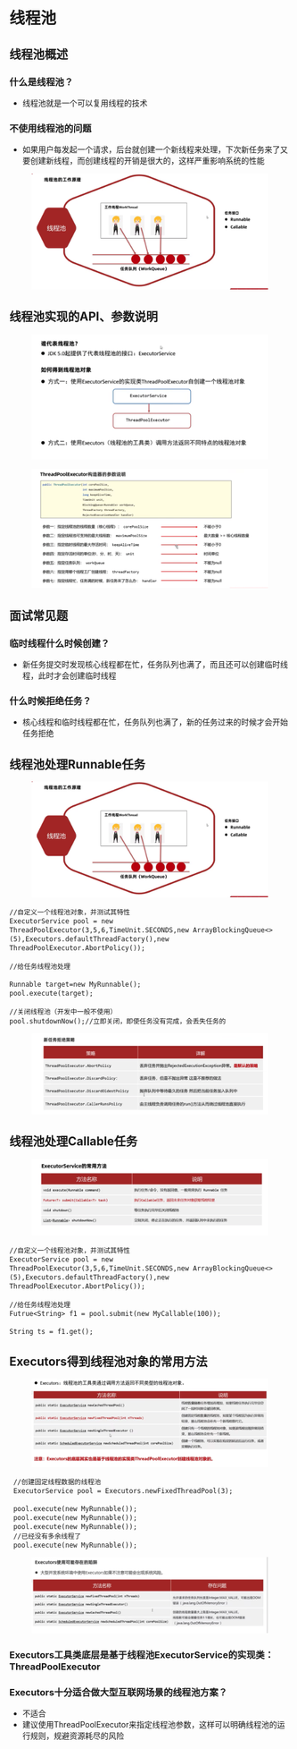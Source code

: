 # 线程池

## 线程池概述

### 什么是线程池？
* 线程池就是一个可以复用线程的技术

### 不使用线程池的问题
* 如果用户每发起一个请求，后台就创建一个新线程来处理，下次新任务来了又要创建新线程，而创建线程的开销是很大的，这样严重影响系统的性能

<figure><img src="../.gitbook/assets/Screen Shot 2022-11-12 at 11.49.48 PM.png" alt=""><figcaption></figcaption></figure>

## 线程池实现的API、参数说明

<figure><img src="../.gitbook/assets/Screen Shot 2022-11-12 at 11.50.55 PM.png" alt=""><figcaption></figcaption></figure>

<figure><img src="../.gitbook/assets/Screen Shot 2022-11-12 at 11.53.50 PM.png " alt=""><figcaption></figcaption></figure>

## 面试常见题

### 临时线程什么时候创建？
* 新任务提交时发现核心线程都在忙，任务队列也满了，而且还可以创建临时线程，此时才会创建临时线程

### 什么时候拒绝任务？
* 核心线程和临时线程都在忙，任务队列也满了，新的任务过来的时候才会开始任务拒绝

## 线程池处理Runnable任务

 <figure><img src="../.gitbook/assets/Screen Shot 2022-11-12 at 11.49.48 PM.png" alt=""><figcaption></figcaption></figure>

```
//自定义一个线程池对象，并测试其特性
ExecutorService pool = new ThreadPoolExecutor(3,5,6,TimeUnit.SECONDS,new ArrayBlockingQueue<>(5),Executors.defaultThreadFactory(),new ThreadPoolExecutor.AbortPolicy());

//给任务线程池处理

Runnable target=new MyRunnable();
pool.execute(target);

//关闭线程池（开发中一般不使用）
pool.shutdownNow();//立即关闭，即使任务没有完成，会丢失任务的

```

 <figure><img src="../.gitbook/assets/Screen Shot 2022-11-13 at 11.43.50 AM.png" alt=""><figcaption></figcaption></figure>
 
 
## 线程池处理Callable任务

 <figure><img src="../.gitbook/assets/Screen Shot 2022-11-13 at 11.47.13 AM.png" alt=""><figcaption></figcaption></figure>
 
 ```
 //自定义一个线程池对象，并测试其特性
ExecutorService pool = new ThreadPoolExecutor(3,5,6,TimeUnit.SECONDS,new ArrayBlockingQueue<>(5),Executors.defaultThreadFactory(),new ThreadPoolExecutor.AbortPolicy());

//给任务线程池处理
Futrue<String> f1 = pool.submit(new MyCallable(100));

String ts = f1.get();
 ```
 
## Executors得到线程池对象的常用方法
 
<figure><img src="../.gitbook/assets/Screen Shot 2022-11-13 at 11.55.27 AM.png" alt=""><figcaption></figcaption></figure>

```
 //创建固定线程数据的线程池
 ExecutorService pool = Executors.newFixedThreadPool(3);
 
 pool.execute(new MyRunnable());
 pool.execute(new MyRunnable());
 pool.execute(new MyRunnable());
 //已经没有多余线程了
 pool.execute(new MyRunnable());
 ```
<figure><img src="../.gitbook/assets/Screen Shot 2022-11-13 at 12.03.10 PM.png" alt=""><figcaption></figcaption></figure>

### Executors工具类底层是基于线程池ExecutorService的实现类：ThreadPoolExecutor

### Executors十分适合做大型互联网场景的线程池方案？

* 不适合
* 建议使用ThreadPoolExecutor来指定线程池参数，这样可以明确线程池的运行规则，规避资源耗尽的风险
 
 
 
 
